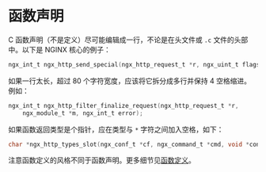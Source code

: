 # 函数声明

C 函数声明（不是定义）尽可能编辑成一行，不论是在头文件或 `.c` 文件的头部中。以下是 NGINX 核心的例子：

```c
ngx_int_t ngx_http_send_special(ngx_http_request_t *r, ngx_uint_t flags);
```

如果一行太长，超过 80 个字符宽度，应该将它拆分成多行并保持 4 空格缩进。例如：

```c
ngx_int_t ngx_http_filter_finalize_request(ngx_http_request_t *r,
    ngx_module_t *m, ngx_int_t error);
```

如果函数返回类型是个指针，应在类型与 `*` 字符之间加入空格，如下：

```c
char *ngx_http_types_slot(ngx_conf_t *cf, ngx_command_t *cmd, void *conf);
```

注意函数定义的风格不同于函数声明。更多细节见[函数定义](./ch-06-function-definitions.md)。
